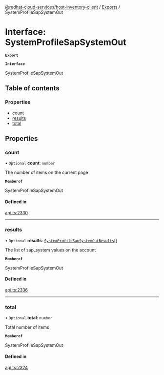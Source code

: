 [@redhat-cloud-services/host-inventory-client](../README.md) / [Exports](../modules.md) / SystemProfileSapSystemOut

# Interface: SystemProfileSapSystemOut

**`Export`**

**`Interface`**

SystemProfileSapSystemOut

## Table of contents

### Properties

- [count](SystemProfileSapSystemOut.md#count)
- [results](SystemProfileSapSystemOut.md#results)
- [total](SystemProfileSapSystemOut.md#total)

## Properties

### count

• `Optional` **count**: `number`

The number of items on the current page

**`Memberof`**

SystemProfileSapSystemOut

#### Defined in

[api.ts:2330](https://github.com/RedHatInsights/javascript-clients/blob/master/packages/host-inventory/api.ts#L2330)

___

### results

• `Optional` **results**: [`SystemProfileSapSystemOutResults`](SystemProfileSapSystemOutResults.md)[]

The list of sap_system values on the account

**`Memberof`**

SystemProfileSapSystemOut

#### Defined in

[api.ts:2336](https://github.com/RedHatInsights/javascript-clients/blob/master/packages/host-inventory/api.ts#L2336)

___

### total

• `Optional` **total**: `number`

Total number of items

**`Memberof`**

SystemProfileSapSystemOut

#### Defined in

[api.ts:2324](https://github.com/RedHatInsights/javascript-clients/blob/master/packages/host-inventory/api.ts#L2324)
